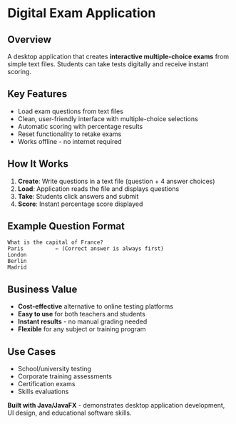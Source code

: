# Digital Exam Application

## Overview
A desktop application that creates **interactive multiple-choice exams** from simple text files. Students can take tests digitally and receive instant scoring.

## Key Features
- Load exam questions from text files
- Clean, user-friendly interface with multiple-choice selections
- Automatic scoring with percentage results
- Reset functionality to retake exams
- Works offline - no internet required

## How It Works
1. **Create**: Write questions in a text file (question + 4 answer choices)
2. **Load**: Application reads the file and displays questions
3. **Take**: Students click answers and submit
4. **Score**: Instant percentage score displayed

## Example Question Format
```
What is the capital of France?
Paris          ← (Correct answer is always first)
London
Berlin
Madrid
```

## Business Value
- **Cost-effective** alternative to online testing platforms
- **Easy to use** for both teachers and students  
- **Instant results** - no manual grading needed
- **Flexible** for any subject or training program

## Use Cases
- School/university testing
- Corporate training assessments
- Certification exams
- Skills evaluations

**Built with Java/JavaFX** - demonstrates desktop application development, UI design, and educational software skills.
